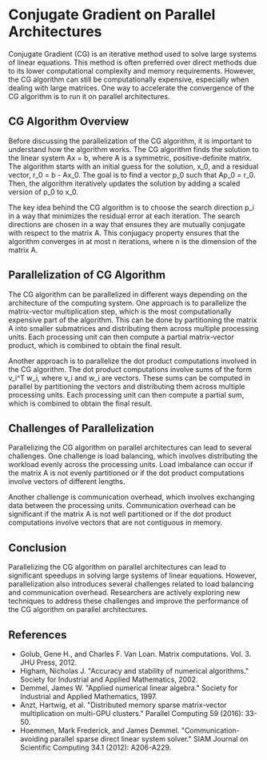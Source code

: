 # Conjugate Gradient on Parallel Architectures

Conjugate Gradient (CG) is an iterative method used to solve large systems of linear equations. This method is often preferred over direct methods due to its lower computational complexity and memory requirements. However, the CG algorithm can still be computationally expensive, especially when dealing with large matrices. One way to accelerate the convergence of the CG algorithm is to run it on parallel architectures. 

## CG Algorithm Overview

Before discussing the parallelization of the CG algorithm, it is important to understand how the algorithm works. The CG algorithm finds the solution to the linear system Ax = b, where A is a symmetric, positive-definite matrix. The algorithm starts with an initial guess for the solution, x_0, and a residual vector, r_0 = b - Ax_0. The goal is to find a vector p_0 such that Ap_0 = r_0. Then, the algorithm iteratively updates the solution by adding a scaled version of p_0 to x_0. 

The key idea behind the CG algorithm is to choose the search direction p_i in a way that minimizes the residual error at each iteration. The search directions are chosen in a way that ensures they are mutually conjugate with respect to the matrix A. This conjugacy property ensures that the algorithm converges in at most n iterations, where n is the dimension of the matrix A. 

## Parallelization of CG Algorithm

The CG algorithm can be parallelized in different ways depending on the architecture of the computing system. One approach is to parallelize the matrix-vector multiplication step, which is the most computationally expensive part of the algorithm. This can be done by partitioning the matrix A into smaller submatrices and distributing them across multiple processing units. Each processing unit can then compute a partial matrix-vector product, which is combined to obtain the final result. 

Another approach is to parallelize the dot product computations involved in the CG algorithm. The dot product computations involve sums of the form v_i^T w_i, where v_i and w_i are vectors. These sums can be computed in parallel by partitioning the vectors and distributing them across multiple processing units. Each processing unit can then compute a partial sum, which is combined to obtain the final result. 

## Challenges of Parallelization

Parallelizing the CG algorithm on parallel architectures can lead to several challenges. One challenge is load balancing, which involves distributing the workload evenly across the processing units. Load imbalance can occur if the matrix A is not evenly partitioned or if the dot product computations involve vectors of different lengths. 

Another challenge is communication overhead, which involves exchanging data between the processing units. Communication overhead can be significant if the matrix A is not well partitioned or if the dot product computations involve vectors that are not contiguous in memory. 

## Conclusion

Parallelizing the CG algorithm on parallel architectures can lead to significant speedups in solving large systems of linear equations. However, parallelization also introduces several challenges related to load balancing and communication overhead. Researchers are actively exploring new techniques to address these challenges and improve the performance of the CG algorithm on parallel architectures. 

## References

- Golub, Gene H., and Charles F. Van Loan. Matrix computations. Vol. 3. JHU Press, 2012.
- Higham, Nicholas J. "Accuracy and stability of numerical algorithms." Society for Industrial and Applied Mathematics, 2002.
- Demmel, James W. "Applied numerical linear algebra." Society for Industrial and Applied Mathematics, 1997.
- Anzt, Hartwig, et al. "Distributed memory sparse matrix-vector multiplication on multi-GPU clusters." Parallel Computing 59 (2016): 33-50.
- Hoemmen, Mark Frederick, and James Demmel. "Communication-avoiding parallel sparse direct linear system solver." SIAM Journal on Scientific Computing 34.1 (2012): A206-A229.

